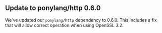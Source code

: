 ## Update to ponylang/http 0.6.0

We've updated our `ponylang/http` dependency to 0.6.0. This includes a fix that will allow correct operation when using OpenSSL 3.2.

